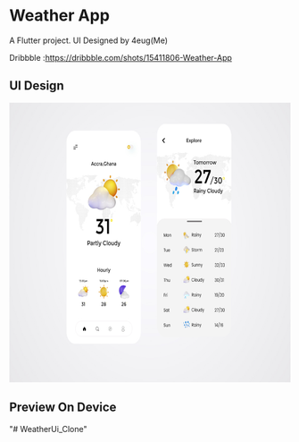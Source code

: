 # Weather App

A Flutter project.
UI Designed by 4eug(Me)

Dribbble :https://dribbble.com/shots/15411806-Weather-App

## UI Design

<img src="assets/ui/WeatherUi.jpg" height="500em" />

## Preview On Device

"# WeatherUi_Clone"
